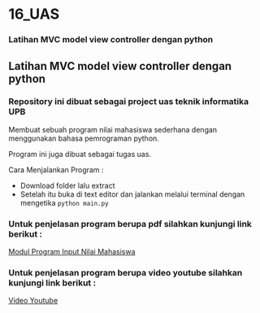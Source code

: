 # 16_UAS
### Latihan MVC model view controller dengan python
## Latihan MVC model view controller dengan python

### Repository ini dibuat sebagai project uas teknik informatika UPB
Membuat sebuah program  nilai mahasiswa sederhana dengan menggunakan bahasa pemrograman python.

Program ini juga dibuat sebagai tugas uas.

Cara Menjalankan Program :

- Download folder lalu extract
- Setelah itu buka di text editor dan jalankan melalui terminal dengan mengetika `python main.py`

### Untuk penjelasan program berupa pdf silahkan kunjungi link berikut :
[Modul Program Input Nilai Mahasiswa ](https://drive.google.com/file/d/1mc6hzi_VBcer5HVK4n6csHU8y2xTlH4-/view?usp=sharing)

### Untuk penjelasan program berupa video youtube silahkan kunjungi link berikut :

[ Video Youtube](https://youtu.be/74Lo_A00H70)

